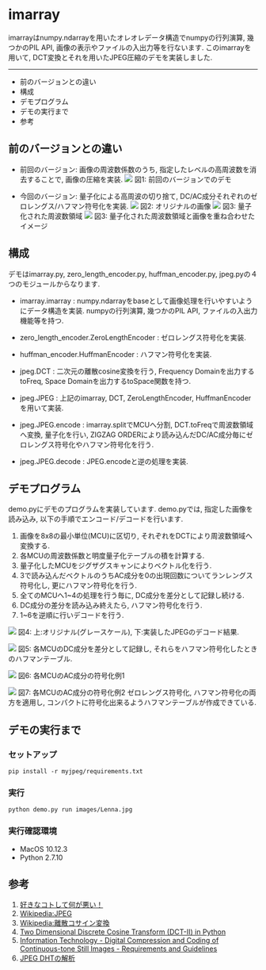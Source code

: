 # imarray

imarrayはnumpy.ndarrayを用いたオレオレデータ構造でnumpyの行列演算, 幾つかのPIL API, 画像の表示やファイルの入出力等を行ないます. 
このimarrayを用いて, DCT変換とそれを用いたJPEG圧縮のデモを実装しました. 

***

* 前のバージョンとの違い
* 構成
* デモプログラム
* デモの実行まで
* 参考


## 前のバージョンとの違い

* 前回のバージョン: 画像の周波数係数のうち, 指定したレベルの高周波数を消去することで, 画像の圧縮を実装.
![](./images/Lenna_jpeg_example_8x8_concatenated.jpg)
図1: 前回のバージョンでのデモ

* 今回のバージョン: 量子化による高周波の切り捨て, DC/AC成分それぞれのゼロレングス/ハフマン符号化を実装.
![](./images/Lenna.jpg)
図2: オリジナルの画像
![](./images/quantized_lenna.jpg)
図3: 量子化された周波数領域
![](./images/quantized_lenna_visualize.jpg)
図3: 量子化された周波数領域と画像を重ね合わせたイメージ

## 構成

デモはimarray.py, zero_length_encoder.py, huffman_encoder.py, jpeg.pyの４つのモジュールからなります.

* imarray.imarray  : numpy.ndarrayをbaseとして画像処理を行いやすいようにデータ構造を実装.
                     numpyの行列演算, 幾つかのPIL API, ファイルの入出力機能等を持つ.

* zero_length_encoder.ZeroLengthEncoder
                   : ゼロレングス符号化を実装.

* huffman_encoder.HuffmanEncoder
                   : ハフマン符号化を実装.

* jpeg.DCT         : 二次元の離散cosine変換を行う, 
                     Frequency Domainを出力するtoFreq, Space Domainを出力するtoSpace関数を持つ.

* jpeg.JPEG        : 上記のimarray, DCT, ZeroLengthEncoder, HuffmanEncoder を用いて実装.

* jpeg.JPEG.encode : imarray.splitでMCUへ分割, DCT.toFreqで周波数領域へ変換, 量子化を行い, 
                     ZIGZAG ORDERにより読み込んだDC/AC成分毎にゼロレングス符号化やハフマン符号化を行う.

* jpeg.JPEG.decode : JPEG.encodeと逆の処理を実装.


## デモプログラム

demo.pyにデモのプログラムを実装しています.
demo.pyでは, 指定した画像を読み込み, 以下の手順でエンコード/デコードを行います.

1. 画像を8x8の最小単位(MCU)に区切り, それぞれをDCTにより周波数領域へ変換する.
2. 各MCUの周波数係数と明度量子化テーブルの積を計算する.
3. 量子化したMCUをジグザグスキャンによりベクトル化を行う.
4. 3で読み込んだベクトルのうちAC成分を0の出現回数についてランレングス符号化し, 更にハフマン符号化を行う.
5. 全てのMCUへ1~4の処理を行う毎に, DC成分を差分として記録し続ける.
6. DC成分の差分を読み込み終えたら, ハフマン符号化を行う.
7. 1~6を逆順に行いデコードを行う.

![](./images/comparison_upper_original_lower_compressed.jpg)
図4: 上:オリジナル(グレースケール), 下:実装したJPEGのデコード結果.

![](./images/huffman_coded_in_dc_components.png)
図5: 各MCUのDC成分を差分として記録し, それらをハフマン符号化したときのハフマンテーブル.

![](./images/huffman_coded_in_ac_components_1.png)
図6: 各MCUのAC成分の符号化例1

![](./images/huffman_coded_in_ac_components_2.png)
図7: 各MCUのAC成分の符号化例2
ゼロレングス符号化, ハフマン符号化の両方を適用し, コンパクトに符号化出来るようハフマンテーブルが作成できている.

## デモの実行まで

### セットアップ

```
pip install -r myjpeg/requirements.txt
```

### 実行

```
python demo.py run images/Lenna.jpg
```

### 実行確認環境

* MacOS  10.12.3
* Python 2.7.10

## 参考

1. [好きなコトして何が悪い！](http://tony-mooori.blogspot.jp/2016/02/dctpythonpython.html)
2. [Wikipedia:JPEG](https://ja.wikipedia.org/wiki/JPEG)
3. [Wikipedia:離散コサイン変換](https://ja.wikipedia.org/wiki/%E9%9B%A2%E6%95%A3%E3%82%B3%E3%82%B5%E3%82%A4%E3%83%B3%E5%A4%89%E6%8F%9B)
4. [Two Dimensional Discrete Cosine Transform (DCT-II) in Python](http://www.answermysearches.com/two-dimensional-discrete-cosine-transform-dct-ii-in-python/350/)
5. [Information Technology - Digital Compression and Coding of Continuous-tone Still Images - Requirements and Guidelines](https://www.w3.org/Graphics/JPEG/itu-t81.pdf)
6. [JPEG DHTの解析](http://www.kamakuraheart.org/wordpress/?p=455)
